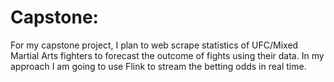# Capstone:
For my capstone project, I plan to web scrape statistics of UFC/Mixed Martial Arts fighters to forecast the outcome of fights using their data. In my approach I am going to use Flink to stream the betting odds in real time.

